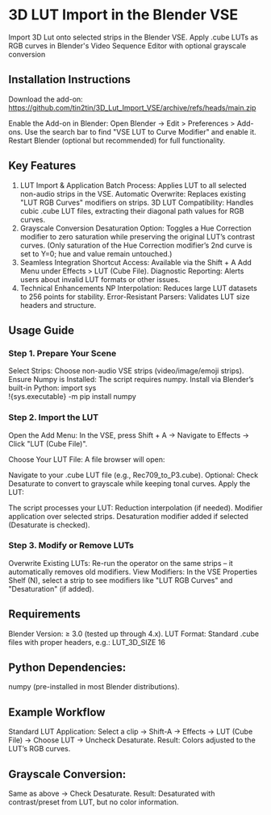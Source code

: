 # 3D LUT Import in the Blender VSE
Import 3D Lut onto selected strips in the Blender VSE. Apply .cube LUTs as RGB curves in Blender's Video Sequence Editor with optional grayscale conversion

## Installation Instructions
Download the add-on: https://github.com/tin2tin/3D_Lut_Import_VSE/archive/refs/heads/main.zip

Enable the Add-on in Blender:
Open Blender → Edit > Preferences > Add-ons.
Use the search bar to find "VSE LUT to Curve Modifier" and enable it.
Restart Blender (optional but recommended) for full functionality.

## Key Features
1. LUT Import & Application
Batch Process: Applies LUT to all selected non-audio strips in the VSE.
Automatic Overwrite: Replaces existing "LUT RGB Curves" modifiers on strips.
3D LUT Compatibility: Handles cubic .cube LUT files, extracting their diagonal path values for RGB curves.
2. Grayscale Conversion
Desaturation Option: Toggles a Hue Correction modifier to zero saturation while preserving the original LUT’s contrast curves.
(Only saturation of the Hue Correction modifier’s 2nd curve is set to Y=0; hue and value remain untouched.)
3. Seamless Integration
Shortcut Access: Available via the Shift + A Add Menu under Effects > LUT (Cube File).
Diagnostic Reporting: Alerts users about invalid LUT formats or other issues.
4. Technical Enhancements
NP Interpolation: Reduces large LUT datasets to 256 points for stability.
Error-Resistant Parsers: Validates LUT size headers and structure.


## Usage Guide
### Step 1. Prepare Your Scene
Select Strips: Choose non-audio VSE strips (video/image/emoji strips).
Ensure Numpy is Installed:
The script requires numpy. Install via Blender’s built-in Python:
import sys  
!{sys.executable} -m pip install numpy  

### Step 2. Import the LUT
Open the Add Menu:
In the VSE, press Shift + A → Navigate to Effects → Click "LUT (Cube File)".

Choose Your LUT File:
A file browser will open:

Navigate to your .cube LUT file (e.g., Rec709_to_P3.cube).
Optional: Check Desaturate to convert to grayscale while keeping tonal curves.
Apply the LUT:

The script processes your LUT:
Reduction interpolation (if needed).
Modifier application over selected strips.
Desaturation modifier added if selected (Desaturate is checked).

### Step 3. Modify or Remove LUTs
Overwrite Existing LUTs: Re-run the operator on the same strips – it automatically removes old modifiers.
View Modifiers:
In the VSE Properties Shelf (N), select a strip to see modifiers like "LUT RGB Curves" and "Desaturation" (if added).


## Requirements
Blender Version: ≥ 3.0 (tested up through 4.x).
LUT Format: Standard .cube files with proper headers, e.g.:
LUT_3D_SIZE 16  

## Python Dependencies:
numpy (pre-installed in most Blender distributions).


## Example Workflow
Standard LUT Application:
Select a clip → Shift-A → Effects → LUT (Cube File) → Choose LUT → Uncheck Desaturate.
Result: Colors adjusted to the LUT’s RGB curves.


## Grayscale Conversion:
Same as above → Check Desaturate.
Result: Desaturated with contrast/preset from LUT, but no color information.
